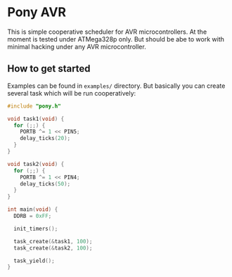 # Pony AVR

This is simple cooperative scheduler for AVR microcontrollers. At the moment is tested under ATMega328p only. But
should be abe to work with minimal hacking under any AVR microcontroller.

## How to get started

Examples can be found in `examples/` directory. But basically you can create several task which will be run
cooperatively:

```c
#include "pony.h"

void task1(void) {
  for (;;) {
    PORTB ^= 1 << PIN5;
    delay_ticks(20);
  }
}

void task2(void) {
  for (;;) {
    PORTB ^= 1 << PIN4;
    delay_ticks(50);
  }
}

int main(void) {
  DDRB = 0xFF;

  init_timers();

  task_create(&task1, 100);
  task_create(&task2, 100);

  task_yield();
}
```